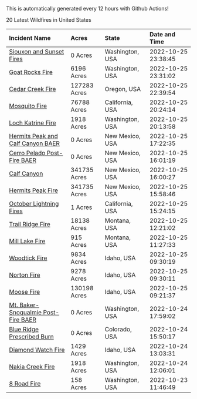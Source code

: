 This is automatically generated every 12 hours with Github Actions!

20 Latest Wildfires in United States

 | Incident Name | Acres | State | Date and Time |
|:---|:---|:---|:---|
| [Siouxon and Sunset Fires](https://inciweb.nwcg.gov/incident/8436/) | 0 Acres | Washington, USA | 2022-10-25 23:38:45 |
| [Goat Rocks Fire](https://inciweb.nwcg.gov/incident/8415/) | 6196 Acres | Washington, USA | 2022-10-25 23:31:02 |
| [Cedar Creek Fire](https://inciweb.nwcg.gov/incident/8307/) | 127283 Acres | Oregon, USA | 2022-10-25 22:39:54 |
| [Mosquito Fire](https://inciweb.nwcg.gov/incident/8398/) | 76788 Acres | California, USA | 2022-10-25 20:24:14 |
| [Loch Katrine Fire](https://inciweb.nwcg.gov/incident/8447/) | 1918 Acres | Washington, USA | 2022-10-25 20:13:58 |
| [Hermits Peak and Calf Canyon BAER](https://inciweb.nwcg.gov/incident/8104/) | 0 Acres | New Mexico, USA | 2022-10-25 17:22:35 |
| [Cerro Pelado Post-Fire BAER](https://inciweb.nwcg.gov/incident/8118/) | 0 Acres | New Mexico, USA | 2022-10-25 16:01:19 |
| [Calf Canyon](https://inciweb.nwcg.gov/incident/8069/) | 341735 Acres | New Mexico, USA | 2022-10-25 16:00:27 |
| [Hermits Peak Fire](https://inciweb.nwcg.gov/incident/8049/) | 341735 Acres | New Mexico, USA | 2022-10-25 15:58:46 |
| [October Lightning Fires](https://inciweb.nwcg.gov/incident/8442/) | 1 Acres | California, USA | 2022-10-25 15:24:15 |
| [Trail Ridge Fire](https://inciweb.nwcg.gov/incident/8365/) | 18138 Acres | Montana, USA | 2022-10-25 12:21:02 |
| [Mill Lake Fire](https://inciweb.nwcg.gov/incident/8392/) | 915 Acres | Montana, USA | 2022-10-25 11:27:33 |
| [Woodtick Fire](https://inciweb.nwcg.gov/incident/8253/) | 9834 Acres | Idaho, USA | 2022-10-25 09:30:19 |
| [Norton Fire](https://inciweb.nwcg.gov/incident/8308/) | 9278 Acres | Idaho, USA | 2022-10-25 09:30:11 |
| [Moose Fire](https://inciweb.nwcg.gov/incident/8249/) | 130198 Acres | Idaho, USA | 2022-10-25 09:21:37 |
| [Mt. Baker-Snoqualmie Post-Fire BAER](https://inciweb.nwcg.gov/incident/8429/) | 0 Acres | Washington, USA | 2022-10-24 17:59:02 |
| [Blue Ridge Prescribed Burn](https://inciweb.nwcg.gov/incident/8439/) | 0 Acres | Colorado, USA | 2022-10-24 15:50:17 |
| [Diamond Watch Fire](https://inciweb.nwcg.gov/incident/8264/) | 1429 Acres | Idaho, USA | 2022-10-24 13:03:31 |
| [Nakia Creek Fire](https://inciweb.nwcg.gov/incident/8443/) | 1918 Acres | Washington, USA | 2022-10-24 12:06:01 |
| [8 Road Fire](https://inciweb.nwcg.gov/incident/8448/) | 158 Acres | Washington, USA | 2022-10-23 11:46:49 |

